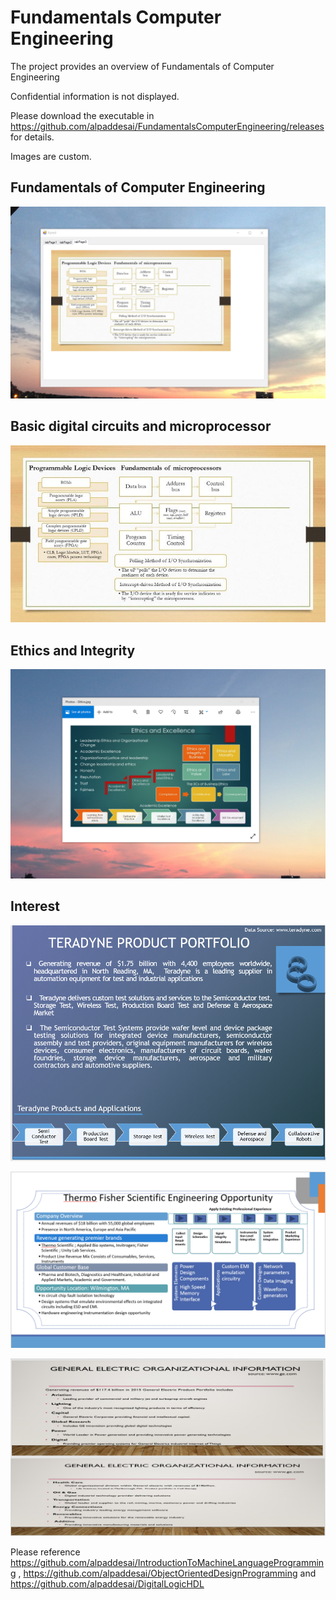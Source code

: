 # Fundamentals Computer Engineering

The project provides an overview of Fundamentals of Computer Engineering 

Confidential information is not displayed.

Please download the executable in https://github.com/alpaddesai/FundamentalsComputerEngineering/releases  for details.

Images are custom.

## Fundamentals of Computer Engineering
![image](Fundamentalsmicroprocessors.png)

## Basic digital circuits and microprocessor
![image](uProcessorSmallerImageI.jpg)

## Ethics and Integrity
![image](EthicsandExcellence.png)

## Interest
![image](image1.png)

![image](image.png)

![image](image10.jpg)

Please reference https://github.com/alpaddesai/IntroductionToMachineLanguageProgramming , https://github.com/alpaddesai/ObjectOrientedDesignProgramming and https://github.com/alpaddesai/DigitalLogicHDL
